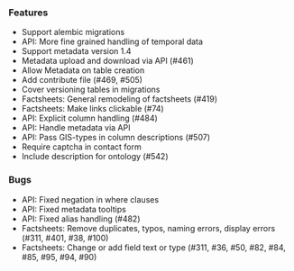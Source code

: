 ### Features
* Support alembic migrations
* API: More fine grained handling of temporal data
* Support metadata version 1.4
* Metadata upload and download via API (#461)
* Allow Metadata on table creation
* Add contribute file (#469, #505)
* Cover versioning tables in migrations
* Factsheets: General remodeling of factsheets (#419)
* Factsheets: Make links clickable (#74)
* API: Explicit column handling (#484)
* API: Handle metadata via API
* API: Pass GIS-types in column descriptions (#507)
* Require captcha in contact form
* Include description for ontology (#542)

### Bugs
* API: Fixed negation in where clauses
* API: Fixed metadata tooltips
* API: Fixed alias handling (#482)
* Factsheets: Remove duplicates, typos, naming errors, display errors (#311, #401, #38, #100)  
* Factsheets: Change or add field text or type (#311, #36, #50, #82, #84, #85, #95, #94, #90)
